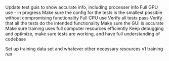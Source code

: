Update test guis to show accurate info, including processer info
Full GPU use - in progress
Make sure the config for the tests is the smallest possible without compromising functionality
Full CPU use
Verify all tests pass
Verify that all the tests do the intended functionality
Make sure the GUI is accurate
Make sure training uses full computer resources efficiently
Keep debugging and optimize, make sure tests are working, and have full understanding of codebase

Set up training data set and whatever other necessary resources
v1 training run